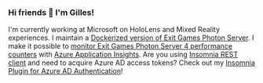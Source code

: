 ### Hi friends 👋 I'm Gilles!

I'm currently working at Microsoft on HoloLens and Mixed Reality experiences. I maintain a [Dockerized version of Exit Games Photon Server](https://github.com/GillesZunino/Dockerized-Photon). I make it possible to [monitor Exit Games Photon Server 4 performance counters](https://github.com/GillesZunino/Photon-Azure-CounterPublishers) with [Azure Application Insights](https://docs.microsoft.com/en-us/azure/azure-monitor/app/app-insights-overview). Are you using [Insomnia REST client](https://insomnia.rest/) and need to acquire Azure AD access tokens? Check out my [Insomnia Plugin for Azure AD Authentication](https://github.com/GillesZunino/insomnia-plugin-azure-ad-authentication)!

<!--

**GillesZunino/gilleszunino** is a ✨ _special_ ✨ repository because its `README.md` (this file) appears on your GitHub profile.

Here are some ideas to get you started:

- 🔭 I’m currently working on ...
- 🌱 I’m currently learning ...
- 👯 I’m looking to collaborate on ...
- 🤔 I’m looking for help with ...
- 💬 Ask me about ...
- 📫 How to reach me: ...
- 😄 Pronouns: ...
- ⚡ Fun fact: ...

--!>
